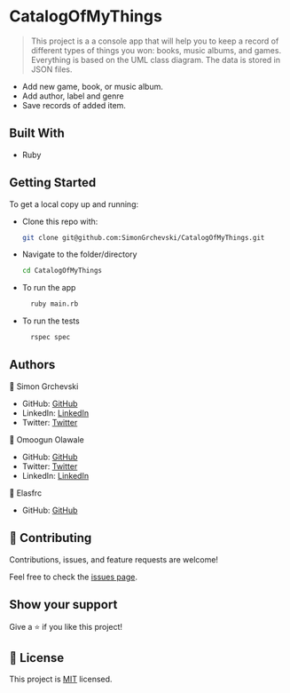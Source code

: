 # CatalogOfMyThings

> This project is a  a console app that will help you to keep a record of different types of things you won: books, music albums, and games. Everything is based on the UML class diagram. The data is stored in JSON files.

- Add new game, book, or music album.
- Add author, label and genre
- Save records of added item.


## Built With

- Ruby

## Getting Started

To get a local copy up and running:

* Clone this repo with:

    ```bash
    git clone git@github.com:SimonGrchevski/CatalogOfMyThings.git
    ```

* Navigate to the folder/directory

    ```bash
    cd CatalogOfMyThings
    ```
* To run the app

  ```bash
    ruby main.rb
  ```

* To run the tests

  ```bash
    rspec spec
  ```
## Authors

👤 Simon Grchevski

- GitHub: [GitHub](https://github.com/SimonGrchevski)
- LinkedIn: [LinkedIn](https://www.linkedin.com/in/simon-grchevski-682935209/)
- Twitter: [Twitter](https://twitter.com/grchevski)

👤 Omoogun Olawale

- GitHub: [GitHub](https://github.com/olawale-o)
- Twitter: [Twitter](https://twitter.com/ibreaktherules)
- LinkedIn: [LinkedIn](https://www.linkedin.com/in/olawaleomoogun/)

👤 Elasfrc
- GitHub: [GitHub](https://github.com/elasfarc)

## 🤝 Contributing

Contributions, issues, and feature requests are welcome!

Feel free to check the [issues page](../../issues/).

## Show your support

Give a ⭐️ if you like this project!

## 📝 License

This project is [MIT](./MIT.md) licensed.